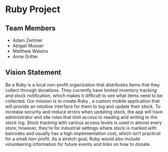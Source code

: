 # Ruby Project

## Team Members
- Adam Zentner
- Abigail Musser
- Matthew Walstra
- Anne Gritter

## Vision Statement
Be a Ruby is a local non-profit organization that distributes items that they collect through donations. They currently have limited inventory tracking and stock notification, which makes it difficult to see what items need to be collected. Our mission is to create Ruby , a custom mobile application that will provide an intuitive interface for them to log and update their stock. To increase security and reduce errors when updating stock, the app will have administrator and site   roles that limit access to reading and writing to the stock log. Stock tracking with various access levels is used in almost every store; however, they’re for industrial settings where stock is marked with barcodes and usually has a high implementation cost, which isn’t practical for a small non-profit. As a stretch goal, Ruby would also include volunteering information for future events and links on how to donate.